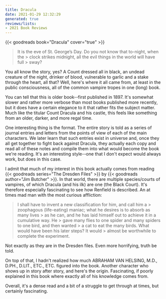 ```yaml
---
title: Dracula
date: 2021-01-29 12:32:29
generated: true
reviews/lists:
- 2021 Book Reviews
---
```

{{< goodreads book="Dracula" cover="true" >}}

> It is the eve of St. George’s Day. Do you not know that to-night, when the > clock strikes midnight, all the evil things in the world will have full > sway?

You all know the story, yes? A Count dressed all in black, an undead creature of the night, drinker of blood, vulnerable to garlic and a stake through the heart, all that? Well, here's where it all came from, at least in the public consciousness, all of the common vampire tropes in one (long) book.  

<!--more-->

You can tell that this is older book--first published in 1897. It's somewhat slower and rather more verbose than most books published more recently, but it does have a certain elegance to it that rather fits the subject matter. Much like the titular Count Dracula and his castle, this feels like something from an older, darker, and more regal time.  

One interesting thing is the format. The entire story is told as a series of journal entries and letters from the points of view of each of the main characters. We later learn that such entries exist in universe and, once they all get together to fight back against Dracula, they actually each copy and read all of these notes and compile them into what would become the book we're reading. It's an interesting style--one that I don't expect would always work, but does in this case.  

I admit that much of my interest in this book actually comes from reading {{< goodreads series="The Dresden Files" >}} by {{< goodreads author="Jim Butcher" >}}. In that world, there are multiple species/courts of vampires, of which Dracula (and his ilk) are one (the Black Court). It's therefore especially fascinating to see how Renfield is described. An at times mad man with the most curious affliction:  

> I shall have to invent a new classification for him, and call him a > zoophagous (life-eating) maniac; what he desires is to absorb as many lives > as he can, and he has laid himself out to achieve it in a cumulative way. He > gave many flies to one spider and many spiders to one bird, and then wanted > a cat to eat the many birds. What would have been his later steps? It would > almost be worthwhile to complete the experiment.

Not exactly as they are in the Dresden files. Even more horrifying, truth be told.  

On top of that, I hadn't realized how much ABRAHAM VAN HELSING, M.D., D.PH., D.LIT., ETC., ETC. figured into the book. Another character who shows up in story after story, and here's the origin. Fascinating, if poorly explained in this book where exactly all of his knowledge comes from.  

Overall, it's a dense read and a bit of a struggle to get through at times, but certainly fascinating.


